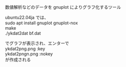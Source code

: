 数値解析などのデータを gnuplot によりグラフ化するツール

ubuntu22.04ja では、  
sudo apt install gnuplot gnuplot-nox  
make  
./ykdat2dat bf.dat  

でグラフが表示され、エンターで  
ykdat2png.png  :key  
ykdat2pngn.png :nokey  
が作成される


